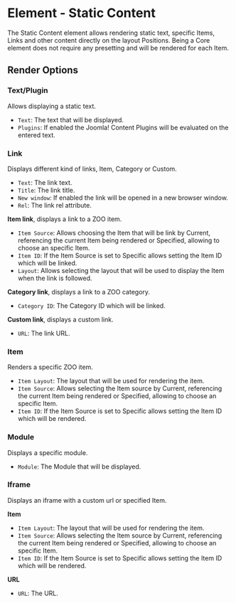 # Element - Static Content

The Static Content element allows rendering static text, specific Items, Links and other content directly on the layout Positions. Being a Core element does not require any presetting and will be rendered for each Item.

## Render Options

### Text/Plugin

Allows displaying a static text.

 - `Text`: The text that will be displayed.
 - `Plugins`: If enabled the Joomla! Content Plugins will be evaluated on the entered text.

### Link

Displays different kind of links, Item, Category or Custom.

 - `Text`: The link text.
 - `Title`: The link title.
 - `New window`: If enabled the link will be opened in a new browser window.
 - `Rel`: The link rel attribute.

**Item link**, displays a link to a ZOO item.

 - `Item Source`: Allows choosing the Item that will be link by Current, referencing the current Item being rendered or Specified, allowing to choose an specific Item.
 - `Item ID`: If the Item Source is set to Specific allows setting the Item ID which will be linked.
 - `Layout`: Allows selecting the layout that will be used to display the Item when the link is followed.

**Category link**, displays a link to a ZOO category.

 - `Category ID`: The Category ID which will be linked.

**Custom link**, displays a custom link.

 - `URL`: The link URL.

### Item

Renders a specific ZOO item.

 - `Item Layout`: The layout that will be used for rendering the item.
 - `Item Source`: Allows selecting the Item source by Current, referencing the current Item being rendered or Specified, allowing to choose an specific Item.
 - `Item ID`: If the Item Source is set to Specific allows setting the Item ID which will be rendered.

### Module

Displays a specific module.

 - `Module`: The Module that will be displayed.

### Iframe

Displays an iframe with a custom url or specified Item.

**Item**

 - `Item Layout`: The layout that will be used for rendering the item.
 - `Item Source`: Allows selecting the Item source by Current, referencing the current Item being rendered or Specified, allowing to choose an specific Item.
 - `Item ID`: If the Item Source is set to Specific allows setting the Item ID which will be rendered.

**URL**

 - `URL`: The URL.
